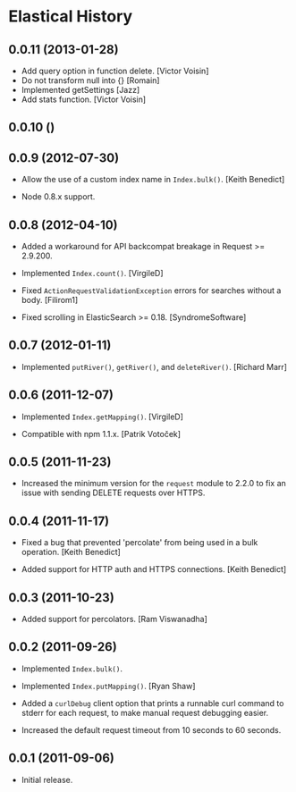 Elastical History
=================
0.0.11  (2013-01-28)
------------------
* Add query option in function delete. [Victor Voisin]
* Do not transform null into {} [Romain]
* Implemented getSettings [Jazz]
* Add stats function. [Victor Voisin]

0.0.10 ()
-----------------

0.0.9 (2012-07-30)
------------------

* Allow the use of a custom index name in `Index.bulk()`. [Keith Benedict]

* Node 0.8.x support.


0.0.8 (2012-04-10)
------------------

* Added a workaround for API backcompat breakage in Request >= 2.9.200.

* Implemented `Index.count()`. [VirgileD]

* Fixed `ActionRequestValidationException` errors for searches without a body.
  [Filirom1]

* Fixed scrolling in ElasticSearch >= 0.18. [SyndromeSoftware]


0.0.7 (2012-01-11)
------------------

* Implemented `putRiver()`, `getRiver()`, and `deleteRiver()`. [Richard Marr]


0.0.6 (2011-12-07)
------------------

* Implemented `Index.getMapping()`. [VirgileD]

* Compatible with npm 1.1.x. [Patrik Votoček]


0.0.5 (2011-11-23)
------------------

* Increased the minimum version for the `request` module to 2.2.0 to fix an
  issue with sending DELETE requests over HTTPS.


0.0.4 (2011-11-17)
------------------

* Fixed a bug that prevented 'percolate' from being used in a bulk operation.
  [Keith Benedict]

* Added support for HTTP auth and HTTPS connections. [Keith Benedict]


0.0.3 (2011-10-23)
------------------

* Added support for percolators. [Ram Viswanadha]


0.0.2 (2011-09-26)
------------------

* Implemented `Index.bulk()`.

* Implemented `Index.putMapping()`. [Ryan Shaw]

* Added a `curlDebug` client option that prints a runnable curl command to
  stderr for each request, to make manual request debugging easier.

* Increased the default request timeout from 10 seconds to 60 seconds.


0.0.1 (2011-09-06)
------------------

* Initial release.
